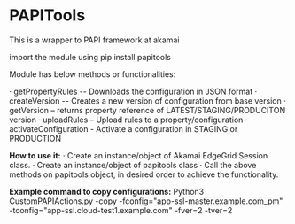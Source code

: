 # PAPITools
This is a wrapper to PAPI framework at akamai

import the module using pip install papitools
 
Module has below methods or functionalities:
 

· getPropertyRules  -- Downloads the configuration in JSON format
 · createVersion  -- Creates a new version of  configuration from base version 
 · getVersion – returns       property reference of LATEST/STAGING/PRODUCITON version
  ·   uploadRules – Upload rules to a property/configuration
   ·  activateConfiguration  - Activate a configuration in STAGING or       PRODUCTION

 
**How to use it:**
·         Create an instance/object of Akamai EdgeGrid Session class.
·         Create an instance/object of papitools class
·         Call the above methods on papitools object, in desired order to achieve the functionality.
 
 
**Example command to copy configurations:**
Python3 CustomPAPIActions.py -copy -fconfig="app-ssl-master.example.com_pm" -tconfig="app-ssl.cloud-test1.example.com" -fver=2 -tver=2
